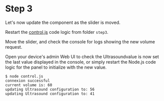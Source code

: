 # Step 3

Let's now update the component as the slider is moved.

Restart the [control.js](./control.js) code logic from folder `step3`.

Move the slider, and check the console for logs showing the new volume request.

Open your device's admin Web UI to check the Ultrasoundvalue is now set the last value displayed in the console,
or simply restart the Node.js code logic for the panel to initialize with the new value.

```shell
$ node control.js
connexion successful
current volume is: 60
updating Ultrasound configuration to: 56
updating Ultrasound configuration to: 41
```